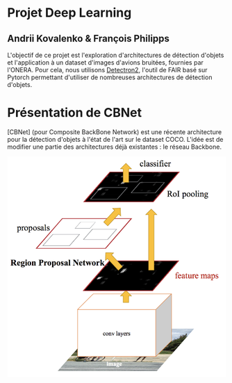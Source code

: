 # Projet Deep Learning
## Andrii Kovalenko & François Philipps

L'objectif de ce projet est l'exploration d'architectures de détection d'objets et l'application à un dataset d'images d'avions bruitées, fournies par l'ONERA.
Pour cela, nous utilisons [Detectron2](https://github.com/facebookresearch/detectron2), l'outil de FAIR basé sur Pytorch permettant d'utiliser de nombreuses architectures de détection d'objets.

# Présentation de CBNet

[CBNet] (pour Composite BackBone Network) est une récente architecture pour la détection d'objets à l'état de l'art sur le dataset COCO. L'idée est de modifier une partie des architectures déjà existantes : le réseau Backbone.

![alt text](https://raw.githubusercontent.com/triboolet/ProjetDL/master/images/faster_rcnn.png "Faster RCNN")





